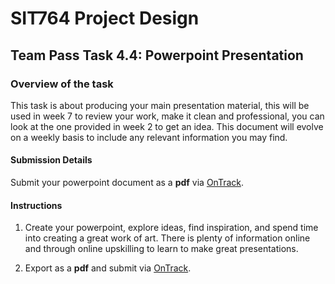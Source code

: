<div id="banner"></div>

# SIT764 Project Design
## Team Pass Task 4.4: Powerpoint Presentation

### Overview of the task
This task is about producing your main presentation material, this will be used in week 7 to review your work, make it clean and professional, you can look at the one provided in week 2 to get an idea. This document will evolve on a weekly basis to include any relevant information you may find. 

#### Submission Details
Submit your powerpoint document as a **pdf**  via [OnTrack](https://ontrack.deakin.edu.au).

#### Instructions

1. Create your powerpoint, explore ideas, find inspiration, and spend time into creating a great work of art. There is plenty of information online and through online upskilling to learn to make great presentations. 

2. Export as a **pdf** and submit via [OnTrack](https://ontrack.deakin.edu.au).

<div style="page-break-after:always;"></div>
